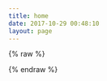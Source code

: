 ```yaml
---
title: home
date: 2017-10-29 00:48:10
layout: page
---
```


{% raw %}
<script language="javascript" type="text/javascript">
window.location.href="//onns.xyz/";
</script>
{% endraw %}
